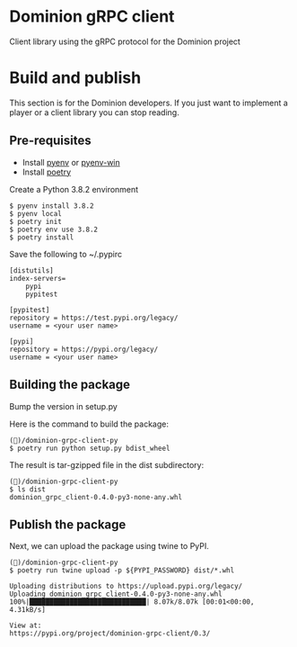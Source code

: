 # Dominion gRPC client

Client library using the gRPC protocol for the Dominion project

# Build and publish

This section is for the Dominion developers. 
If you just want to implement a player or a client library you can stop reading.

## Pre-requisites

- Install [pyenv](https://github.com/pyenv/pyenv) or [pyenv-win](https://github.com/pyenv-win/pyenv-win)
- Install [poetry](https://python-poetry.org/docs/#installation)

Create a Python 3.8.2 environment

```
$ pyenv install 3.8.2
$ pyenv local
$ poetry init
$ poetry env use 3.8.2
$ poetry install
```

Save the following to ~/.pypirc

```
[distutils]
index-servers=
    pypi
    pypitest

[pypitest]
repository = https://test.pypi.org/legacy/
username = <your user name>

[pypi]
repository = https://pypi.org/legacy/
username = <your user name>
```

## Building the package

Bump the version in setup.py

Here is the command to build the package:

```
(🐙)/dominion-grpc-client-py
$ poetry run python setup.py bdist_wheel
``` 

The result is tar-gzipped file in the dist subdirectory:

```
(🐙)/dominion-grpc-client-py
$ ls dist
dominion_grpc_client-0.4.0-py3-none-any.whl
```

## Publish the package

Next, we can upload the package using twine to PyPI.

```
(🐙)/dominion-grpc-client-py
$ poetry run twine upload -p ${PYPI_PASSWORD} dist/*.whl

Uploading distributions to https://upload.pypi.org/legacy/
Uploading dominion_grpc_client-0.4.0-py3-none-any.whl
100%|█████████████████████████████| 8.07k/8.07k [00:01<00:00, 4.31kB/s]

View at:
https://pypi.org/project/dominion-grpc-client/0.3/
```
